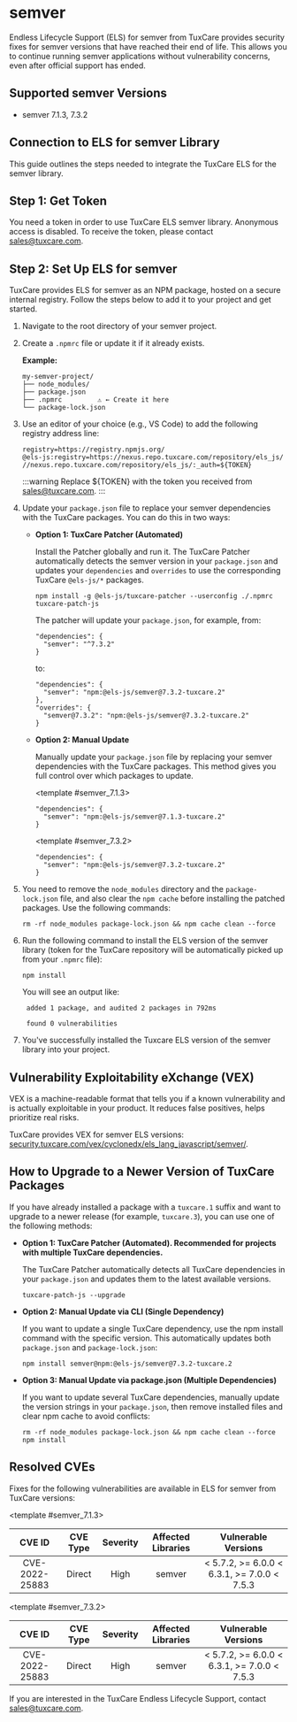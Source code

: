 # semver

Endless Lifecycle Support (ELS) for semver from TuxCare provides security fixes for semver versions that have reached their end of life. This allows you to continue running semver applications without vulnerability concerns, even after official support has ended.

## Supported semver Versions

* semver 7.1.3, 7.3.2

## Connection to ELS for semver Library

This guide outlines the steps needed to integrate the TuxCare ELS for the semver library.

## Step 1: Get Token

You need a token in order to use TuxCare ELS semver library. Anonymous access is disabled. To receive the token, please contact [sales@tuxcare.com](mailto:sales@tuxcare.com).

## Step 2: Set Up ELS for semver

TuxCare provides ELS for semver as an NPM package, hosted on a secure internal registry. Follow the steps below to add it to your project and get started.

1. Navigate to the root directory of your semver project.
2. Create a `.npmrc` file or update it if it already exists.

   **Example:**

   ```text
   my-semver-project/
   ├── node_modules/
   ├── package.json
   ├── .npmrc         ⚠️ ← Create it here
   └── package-lock.json
   ```

3. Use an editor of your choice (e.g., VS Code) to add the following registry address line:

   <CodeWithCopy>

   ```text
   registry=https://registry.npmjs.org/
   @els-js:registry=https://nexus.repo.tuxcare.com/repository/els_js/
   //nexus.repo.tuxcare.com/repository/els_js/:_auth=${TOKEN}
   ```

   </CodeWithCopy>

   :::warning
   Replace ${TOKEN} with the token you received from [sales@tuxcare.com](mailto:sales@tuxcare.com).
   :::

4. Update your `package.json` file to replace your semver dependencies with the TuxCare packages. You can do this in two ways:

   * **Option 1: TuxCare Patcher (Automated)**

     Install the Patcher globally and run it. The TuxCare Patcher automatically detects the semver version in your `package.json` and updates your `dependencies` and `overrides` to use the corresponding TuxCare `@els-js/*` packages.

     <CodeWithCopy>

     ```text
     npm install -g @els-js/tuxcare-patcher --userconfig ./.npmrc
     tuxcare-patch-js
     ```

     </CodeWithCopy>

     The patcher will update your `package.json`, for example, from:

     ```text
     "dependencies": {
       "semver": "^7.3.2"
     }
     ```

     to:

     ```text
     "dependencies": {
       "semver": "npm:@els-js/semver@7.3.2-tuxcare.2"
     },
     "overrides": {
       "semver@7.3.2": "npm:@els-js/semver@7.3.2-tuxcare.2"
     }
     ```
    
   * **Option 2: Manual Update**

     Manually update your `package.json` file by replacing your semver dependencies with the TuxCare packages. This method gives you full control over which packages to update.

     <TableTabs label="Choose semver version: " >

      <template #semver_7.1.3>

      <CodeWithCopy>

      ```text
      "dependencies": {
        "semver": "npm:@els-js/semver@7.1.3-tuxcare.2"
      }
      ```

      </CodeWithCopy>

      </template>

      <template #semver_7.3.2>

      <CodeWithCopy>

      ```text
      "dependencies": {
        "semver": "npm:@els-js/semver@7.3.2-tuxcare.2"
      }
      ```

      </CodeWithCopy>

      </template>

     </TableTabs>

5. You need to remove the `node_modules` directory and the `package-lock.json` file, and also clear the `npm cache` before installing the patched packages. Use the following commands:
   
   <CodeWithCopy>

   ```text
   rm -rf node_modules package-lock.json && npm cache clean --force
   ```

   </CodeWithCopy>

6. Run the following command to install the ELS version of the semver library (token for the TuxCare repository will be automatically picked up from your `.npmrc` file):

   <CodeWithCopy>

   ```text
   npm install
   ```

   </CodeWithCopy>

   You will see an output like:

   ```text
    added 1 package, and audited 2 packages in 792ms
    
    found 0 vulnerabilities
   ```

7. You've successfully installed the Tuxcare ELS version of the semver library into your project.

## Vulnerability Exploitability eXchange (VEX) 

VEX is a machine-readable format that tells you if a known vulnerability and is actually exploitable in your product. It reduces false positives, helps prioritize real risks.

TuxCare provides VEX for semver ELS versions: [security.tuxcare.com/vex/cyclonedx/els_lang_javascript/semver/](https://security.tuxcare.com/vex/cyclonedx/els_lang_javascript/semver/).

## How to Upgrade to a Newer Version of TuxCare Packages

If you have already installed a package with a `tuxcare.1` suffix and want to upgrade to a newer release (for example, `tuxcare.3`), you can use one of the following methods:

* **Option 1: TuxCare Patcher (Automated). Recommended for projects with multiple TuxCare dependencies.**

  The TuxCare Patcher automatically detects all TuxCare dependencies in your `package.json` and updates them to the latest available versions.

  <CodeWithCopy>

  ```text
  tuxcare-patch-js --upgrade
  ```

  </CodeWithCopy>

* **Option 2: Manual Update via CLI (Single Dependency)**

  If you want to update a single TuxCare dependency, use the npm install command with the specific version. This automatically updates both `package.json` and `package-lock.json`:

  <CodeWithCopy>

  ```text
  npm install semver@npm:@els-js/semver@7.3.2-tuxcare.2
  ```

  </CodeWithCopy>

* **Option 3: Manual Update via package.json (Multiple Dependencies)**

  If you want to update several TuxCare dependencies, manually update the version strings in your `package.json`, then remove installed files and clear npm cache to avoid conflicts:

  <CodeWithCopy>

  ```text
  rm -rf node_modules package-lock.json && npm cache clean --force
  npm install
  ```

  </CodeWithCopy>

## Resolved CVEs

Fixes for the following vulnerabilities are available in ELS for semver from TuxCare versions:

<TableTabs label="Choose semver version: " >

<template #semver_7.1.3>

| CVE ID         | CVE Type | Severity | Affected Libraries | Vulnerable Versions |
| :------------: | :------: |:--------:|:------------------:| :----------------: |
| CVE-2022-25883 | Direct   | High     | semver            | < 5.7.2, >= 6.0.0 < 6.3.1, >= 7.0.0 < 7.5.3 |

  </template>

<template #semver_7.3.2>

| CVE ID         | CVE Type | Severity | Affected Libraries | Vulnerable Versions |
| :------------: | :------: |:--------:|:------------------:| :----------------: |
| CVE-2022-25883 | Direct   | High     | semver            | < 5.7.2, >= 6.0.0 < 6.3.1, >= 7.0.0 < 7.5.3 |

  </template>

</TableTabs>

If you are interested in the TuxCare Endless Lifecycle Support, contact [sales@tuxcare.com](mailto:sales@tuxcare.com).

